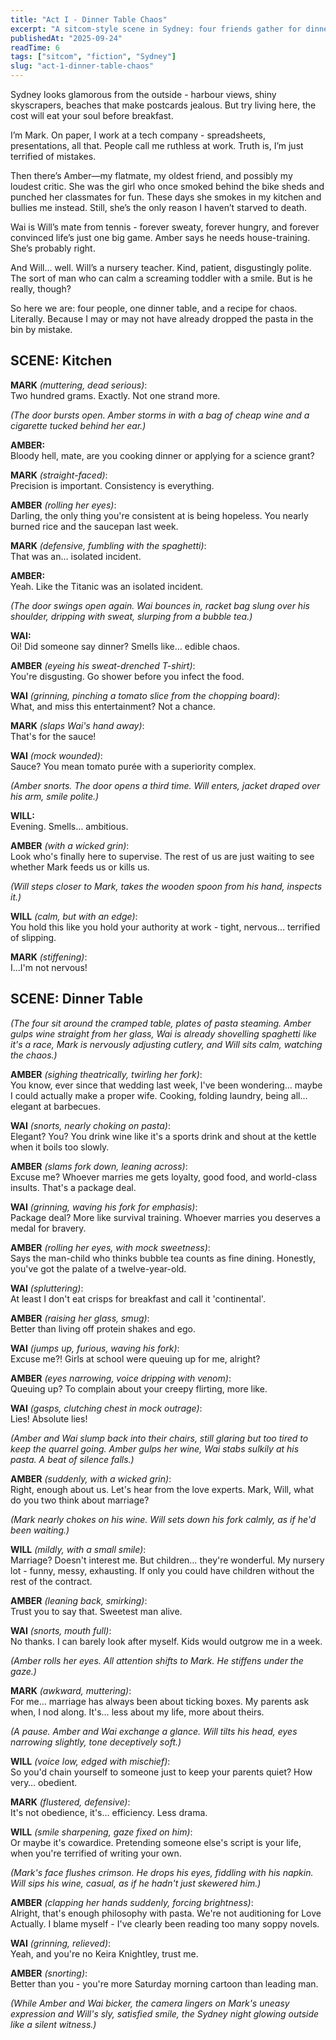 ```yaml
---
title: "Act I - Dinner Table Chaos"
excerpt: "A sitcom-style scene in Sydney: four friends gather for dinner."
publishedAt: "2025-09-24"
readTime: 6
tags: ["sitcom", "fiction", "Sydney"]
slug: "act-1-dinner-table-chaos"
---
```


Sydney looks glamorous from the outside - harbour views, shiny skyscrapers, beaches that make postcards jealous. But try living here, the cost will eat your soul before breakfast.

I’m Mark. On paper, I work at a tech company - spreadsheets, presentations, all that. People call me ruthless at work. Truth is, I’m just terrified of mistakes.

Then there’s Amber—my flatmate, my oldest friend, and possibly my loudest critic. She was the girl who once smoked behind the bike sheds and punched her classmates for fun. These days she smokes in my kitchen and bullies me instead. Still, she’s the only reason I haven’t starved to death.

Wai is Will’s mate from tennis - forever sweaty, forever hungry, and forever convinced life’s just one big game. Amber says he needs house-training. She’s probably right.

And Will… well. Will’s a nursery teacher. Kind, patient, disgustingly polite. The sort of man who can calm a screaming toddler with a smile. But is he really, though?

So here we are: four people, one dinner table, and a recipe for chaos. Literally. Because I may or may not have already dropped the pasta in the bin by mistake.

## SCENE: Kitchen

**MARK** *(muttering, dead serious)*:  
Two hundred grams. Exactly. Not one strand more.

*(The door bursts open. Amber storms in with a bag of cheap wine and a cigarette tucked behind her ear.)*

**AMBER:**  
Bloody hell, mate, are you cooking dinner or applying for a science grant?

**MARK** *(straight-faced)*:  
Precision is important. Consistency is everything.

**AMBER** *(rolling her eyes)*:  
Darling, the only thing you're consistent at is being hopeless. You nearly burned rice and the saucepan last week.

**MARK** *(defensive, fumbling with the spaghetti)*:  
That was an… isolated incident.

**AMBER:**  
Yeah. Like the Titanic was an isolated incident.

*(The door swings open again. Wai bounces in, racket bag slung over his shoulder, dripping with sweat, slurping from a bubble tea.)*

**WAI:**  
Oi! Did someone say dinner? Smells like… edible chaos.

**AMBER** *(eyeing his sweat-drenched T-shirt)*:  
You're disgusting. Go shower before you infect the food.

**WAI** *(grinning, pinching a tomato slice from the chopping board)*:  
What, and miss this entertainment? Not a chance.

**MARK** *(slaps Wai's hand away)*:  
That's for the sauce!

**WAI** *(mock wounded)*:  
Sauce? You mean tomato purée with a superiority complex.

*(Amber snorts. The door opens a third time. Will enters, jacket draped over his arm, smile polite.)*

**WILL:**  
Evening. Smells… ambitious.

**AMBER** *(with a wicked grin)*:  
Look who's finally here to supervise. The rest of us are just waiting to see whether Mark feeds us or kills us.

*(Will steps closer to Mark, takes the wooden spoon from his hand, inspects it.)*

**WILL** *(calm, but with an edge)*:  
You hold this like you hold your authority at work - tight, nervous… terrified of slipping.

**MARK** *(stiffening)*:  
I...I'm not nervous!

## SCENE: Dinner Table

*(The four sit around the cramped table, plates of pasta steaming. Amber gulps wine straight from her glass, Wai is already shovelling spaghetti like it's a race, Mark is nervously adjusting cutlery, and Will sits calm, watching the chaos.)*

**AMBER** *(sighing theatrically, twirling her fork)*:  
You know, ever since that wedding last week, I've been wondering… maybe I could actually make a proper wife. Cooking, folding laundry, being all… elegant at barbecues.

**WAI** *(snorts, nearly choking on pasta)*:  
Elegant? You? You drink wine like it's a sports drink and shout at the kettle when it boils too slowly.

**AMBER** *(slams fork down, leaning across)*:  
Excuse me? Whoever marries me gets loyalty, good food, and world-class insults. That's a package deal.

**WAI** *(grinning, waving his fork for emphasis)*:  
Package deal? More like survival training. Whoever marries you deserves a medal for bravery.

**AMBER** *(rolling her eyes, with mock sweetness)*:  
Says the man-child who thinks bubble tea counts as fine dining. Honestly, you've got the palate of a twelve-year-old.

**WAI** *(spluttering)*:  
At least I don't eat crisps for breakfast and call it 'continental'.

**AMBER** *(raising her glass, smug)*:  
Better than living off protein shakes and ego.

**WAI** *(jumps up, furious, waving his fork)*:  
Excuse me?! Girls at school were queuing up for me, alright?

**AMBER** *(eyes narrowing, voice dripping with venom)*:  
Queuing up? To complain about your creepy flirting, more like.

**WAI** *(gasps, clutching chest in mock outrage)*:  
Lies! Absolute lies!

*(Amber and Wai slump back into their chairs, still glaring but too tired to keep the quarrel going. Amber gulps her wine, Wai stabs sulkily at his pasta. A beat of silence falls.)*

**AMBER** *(suddenly, with a wicked grin)*:  
Right, enough about us. Let's hear from the love experts. Mark, Will, what do you two think about marriage?

*(Mark nearly chokes on his wine. Will sets down his fork calmly, as if he'd been waiting.)*

**WILL** *(mildly, with a small smile)*:  
Marriage? Doesn't interest me. But children… they're wonderful. My nursery lot - funny, messy, exhausting. If only you could have children without the rest of the contract.

**AMBER** *(leaning back, smirking)*:  
Trust you to say that. Sweetest man alive.

**WAI** *(snorts, mouth full)*:  
No thanks. I can barely look after myself. Kids would outgrow me in a week.

*(Amber rolls her eyes. All attention shifts to Mark. He stiffens under the gaze.)*

**MARK** *(awkward, muttering)*:  
For me… marriage has always been about ticking boxes. My parents ask when, I nod along. It's… less about my life, more about theirs.

*(A pause. Amber and Wai exchange a glance. Will tilts his head, eyes narrowing slightly, tone deceptively soft.)*

**WILL** *(voice low, edged with mischief)*:  
So you'd chain yourself to someone just to keep your parents quiet? How very… obedient.

**MARK** *(flustered, defensive)*:  
It's not obedience, it's… efficiency. Less drama.

**WILL** *(smile sharpening, gaze fixed on him)*:  
Or maybe it's cowardice. Pretending someone else's script is your life, when you're terrified of writing your own.

*(Mark's face flushes crimson. He drops his eyes, fiddling with his napkin. Will sips his wine, casual, as if he hadn't just skewered him.)*

**AMBER** *(clapping her hands suddenly, forcing brightness)*:  
Alright, that's enough philosophy with pasta. We're not auditioning for Love Actually. I blame myself - I've clearly been reading too many soppy novels.

**WAI** *(grinning, relieved)*:  
Yeah, and you're no Keira Knightley, trust me.

**AMBER** *(snorting)*:  
Better than you - you're more Saturday morning cartoon than leading man.

*(While Amber and Wai bicker, the camera lingers on Mark's uneasy expression and Will's sly, satisfied smile, the Sydney night glowing outside like a silent witness.)*